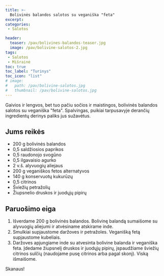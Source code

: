 ```yaml
---
title: >-
  Bolivinės balandos salotos su veganiška "feta"
excerpt:
categories:
 - Salotos

header:
  teaser: /pav/bolivines-balandos-teaser.jpg
  image: /pav/bolivine-salotos-2.jpg
tags:
 - Salotos
 - Mišrainė
toc: true
toc_label: "Turinys"
toc_icon: "list"
# image: 
#   path: /pav/bolivine-salotos.jpg
#   thumbnail: /pav/bolivine-salotos.jpg
---
```


Gaivios ir lengvos, bet tuo pačiu sočios ir maistingos, bolivinės balandos salotos su veganiška "feta".
Spalvingas, puikiai tarpusavyje derančių ingredientų derinys paliks jus sužavėtus. 

## Jums reikės

* 200 g bolivinės balandos
* 0,5 saldžiosios paprikos
* 0,5 raudonojo svogūno
* 0,5 ilgavaisio agurko
* 2 v.š. alyvuogių aliejaus
* 200 g veganiškos fetos alternatyvos
* 140 g konservuotų kukurūzų
* 0,5 citrinos
* Šviežių petražolių
* Žiupsnelio druskos ir juodųjų pipirų

## Paruošimo eiga

1. Išverdame 200 g bolivinės balandos. Bolivinę balandą sumaišome su alyvuogių aliejumi ir atvėsiname atskirame inde.
2. Smulkiai supjaustome daržoves ir petražoles. Veganišką fetą supjaustome kubeliais.
3. Daržoves apjungiame inde su atvesinta bolivine balanda ir veganiška feta. Įdedame žiupsnelį druskos ir juodųjų pipirų, įspaudžiame šviežių citrinos sulčių (naudojame pusę citrinos arba pagal skonį). Viską išmaišome.

Skanaus!